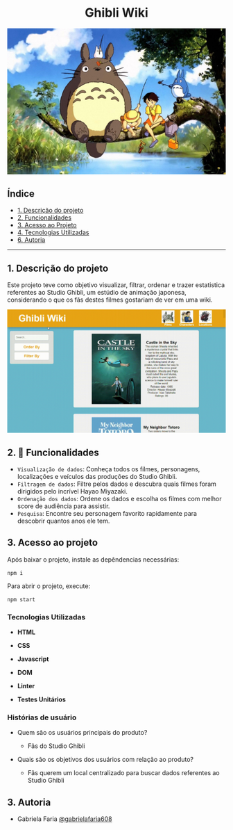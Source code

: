 <h1 align="center">Ghibli Wiki</h1>

![scene of my neighbor totoro](src/assets/MyNeighborTotoro.jpg)

## Índice

- [1. Descrição do projeto](#1-descricao-do-projeto)
- [2. Funcionalidades](#2-funcionalidades)
- [3. Acesso ao Projeto](#3-acesso-ao-projeto)
- [4. Tecnologias Utilizadas](#4-tecnologias-utilizadas)
- [6. Autoria](#6-autoria)

---

## 1. Descrição do projeto

Este projeto teve como objetivo visualizar, filtrar, ordenar e trazer estatistica referentes ao Studio Ghibli, um estúdio de animação japonesa, considerando o que os fãs destes filmes gostariam de ver em uma wiki.

![demo](src\assets\Films-_-Studio-Ghibli-Opera-2023-08-21-12-03-45.gif)

## 2. :hammer: Funcionalidades

- `Visualização de dados`: Conheça todos os filmes, personagens, localizações e veículos das produções do Studio Ghibli.
- `Filtragem de dados`: Filtre pelos dados e descubra quais filmes foram dirigidos pelo incrível Hayao Miyazaki.
- `Ordenação dos dados`: Ordene os dados e escolha os filmes com melhor score de audiência para assistir.
- `Pesquisa`: Encontre seu personagem favorito rapidamente para descobrir quantos anos ele tem.

## 3. Acesso ao projeto

Após baixar o projeto, instale as depêndencias necessárias:

```
npm i
```

Para abrir o projeto, execute:

```
npm start
```

### Tecnologias Utilizadas

- **HTML**

- **CSS**

- **Javascript**

- **DOM**

- **Linter**

- **Testes Unitários**

### Histórias de usuário

- Quem são os usuários principais do produto?
    - Fãs do Studio Ghibli

- Quais são os objetivos dos usuários com relação ao produto?
    - Fãs querem um local centralizado para buscar dados referentes ao Studio Ghibli

## 3. Autoria

* Gabriela Faria [@gabrielafaria608](https://github.com/gabrielafaria608)
